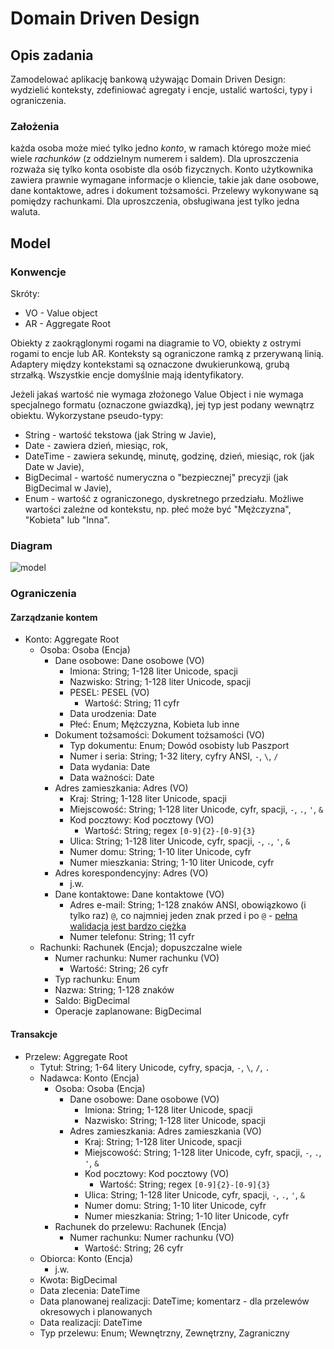 # Domain Driven Design

## Opis zadania

Zamodelować aplikację bankową używając Domain Driven Design: wydzielić konteksty, zdefiniować agregaty i encje, ustalić wartości, typy i ograniczenia.

### Założenia

każda osoba może mieć tylko jedno *konto*, w ramach którego może mieć wiele *rachunków* (z oddzielnym numerem i saldem). Dla uproszczenia rozważa się tylko konta osobiste dla osób fizycznych. Konto użytkownika zawiera prawnie wymagane informacje o kliencie, takie jak dane osobowe, dane kontaktowe, adres i dokument tożsamości. Przelewy wykonywane są pomiędzy rachunkami. Dla uproszczenia, obsługiwana jest tylko jedna waluta.

## Model

### Konwencje

Skróty:
* VO - Value object
* AR - Aggregate Root

Obiekty z zaokrąglonymi rogami na diagramie to VO, obiekty z ostrymi rogami to encje lub AR. Konteksty są ograniczone ramką z przerywaną linią. Adaptery między kontekstami są oznaczone dwukierunkową, grubą strzałką. Wszystkie encje domyślnie mają identyfikatory.

Jeżeli jakaś wartość nie wymaga złożonego Value Object i nie wymaga specjalnego formatu (oznaczone gwiazdką), jej typ jest podany wewnątrz obiektu. Wykorzystane pseudo-typy:
* String - wartość tekstowa (jak String w Javie),
* Date - zawiera dzień, miesiąc, rok,
* DateTime - zawiera sekundę, minutę, godzinę, dzień, miesiąc, rok (jak Date w Javie),
* BigDecimal - wartość numeryczna o "bezpiecznej" precyzji (jak BigDecimal w Javie),
* Enum - wartość z ograniczonego, dyskretnego przedziału. Możliwe wartości zależne od kontekstu, np. płeć może być "Mężczyzna", "Kobieta" lub "Inna".

### Diagram

![model](https://github.com/MortonPL/tbo1/assets/23420063/50adebdd-f9cf-40f5-800a-4976060e9608)

### Ograniczenia

#### Zarządzanie kontem

* Konto: Aggregate Root
  * Osoba: Osoba (Encja)
    * Dane osobowe: Dane osobowe (VO)
      * Imiona: String; 1-128 liter Unicode, spacji
      * Nazwisko: String; 1-128 liter Unicode, spacji
      * PESEL: PESEL (VO)
        * Wartość: String; 11 cyfr
      * Data urodzenia: Date
      * Płeć: Enum; Mężczyzna, Kobieta lub inne
    * Dokument tożsamości: Dokument tożsamości (VO)
      * Typ dokumentu: Enum; Dowód osobisty lub Paszport
      * Numer i seria: String; 1-32 litery, cyfry ANSI, `-`, `\`, `/`
      * Data wydania: Date
      * Data ważności: Date
    * Adres zamieszkania: Adres (VO)
      * Kraj: String; 1-128 liter Unicode, spacji
      * Miejscowość: String; 1-128 liter Unicode, cyfr, spacji, `-`, `.`, `'`, `&`
      * Kod pocztowy: Kod pocztowy (VO)
        * Wartość: String; regex `[0-9]{2}-[0-9]{3}`
      * Ulica: String; 1-128 liter Unicode, cyfr, spacji, `-`, `.`, `'`, `&`
      * Numer domu: String; 1-10 liter Unicode, cyfr
      * Numer mieszkania: String; 1-10 liter Unicode, cyfr
    * Adres korespondencyjny: Adres (VO)
      * j.w.
    * Dane kontaktowe: Dane kontaktowe (VO)
      * Adres e-mail: String; 1-128 znaków ANSI, obowiązkowo (i tylko raz) `@`, co najmniej jeden znak przed i po `@` - [pełna walidacja jest bardzo ciężka](https://en.wikipedia.org/wiki/Email_address#Examples)
      * Numer telefonu: String; 11 cyfr
  * Rachunki: Rachunek (Encja); dopuszczalne wiele
    * Numer rachunku: Numer rachunku (VO)
      * Wartość: String; 26 cyfr
    * Typ rachunku: Enum
    * Nazwa: String; 1-128 znaków
    * Saldo: BigDecimal
    * Operacje zaplanowane: BigDecimal

#### Transakcje

* Przelew: Aggregate Root
  * Tytuł: String; 1-64 litery Unicode, cyfry, spacja, `-`, `\`, `/`, `.`
  * Nadawca: Konto (Encja)
    * Osoba: Osoba (Encja)
      * Dane osobowe: Dane osobowe (VO)
        * Imiona: String; 1-128 liter Unicode, spacji
        * Nazwisko: String; 1-128 liter Unicode, spacji
      * Adres zamieszkania: Adres zamieszkania (VO)
        * Kraj: String; 1-128 liter Unicode, spacji
        * Miejscowość: String; 1-128 liter Unicode, cyfr, spacji, `-`, `.`, `'`, `&`
        * Kod pocztowy: Kod pocztowy (VO)
          * Wartość: String; regex `[0-9]{2}-[0-9]{3}`
        * Ulica: String; 1-128 liter Unicode, cyfr, spacji, `-`, `.`, `'`, `&`
        * Numer domu: String; 1-10 liter Unicode, cyfr
        * Numer mieszkania: String; 1-10 liter Unicode, cyfr
    * Rachunek do przelewu: Rachunek (Encja)
      * Numer rachunku: Numer rachunku (VO)
        * Wartość: String; 26 cyfr
  * Obiorca: Konto (Encja)
    * j.w.
  * Kwota: BigDecimal
  * Data zlecenia: DateTime
  * Data planowanej realizacji: DateTime; komentarz - dla przelewów okresowych i planowanych
  * Data realizacji: DateTime
  * Typ przelewu: Enum; Wewnętrzny, Zewnętrzny, Zagraniczny
